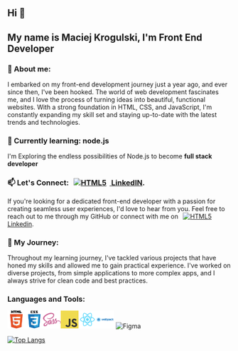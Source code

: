 ## Hi 👋
## My name is Maciej Krogulski, I'm Front End Developer

<h3>🌟 About me:</h3>
I embarked on my front-end development journey just a year ago, and ever since then, I've been hooked. The world of web development fascinates me, and I love the process of turning ideas into beautiful, functional websites. With a strong foundation in HTML, CSS, and JavaScript, I'm constantly expanding my skill set and staying up-to-date with the latest trends and technologies.

<h3>🚀 Currently learning: <strong>node.js</strong></h3>
I'm Exploring the endless possibilities of Node.js to become <strong>full stack developer</strong>

 <h3>📫 Let's Connect: <a style="margin-left: 7px" href="https://www.linkedin.com/in/maciej-krogulski-b9ab4b216/"><img style="margin-right: 7px" title="HTML5" alt="HTML5" width="16px" src="https://raw.githubusercontent.com/gauravghongde/social-icons/master/PNG/Color/LinkedIN.png" /> LinkedIN</a>.</h3>
If you're looking for a dedicated front-end developer with a passion for creating seamless user experiences, I'd love to hear from you. Feel free to reach out to me through my GitHub or connect with me on 
<a style="margin-left: 7px" href="https://www.linkedin.com/in/maciej-krogulski-b9ab4b216/"><img style="margin-right: 7px" title="HTML5" alt="HTML5" width="16px" src="https://raw.githubusercontent.com/gauravghongde/social-icons/master/PNG/Color/LinkedIN.png" /> Linkedin</a>.


<h3>🌱  My Journey:</h3>
Throughout my learning journey, I've tackled various projects that have honed my skills and allowed me to gain practical experience. I've worked on diverse projects, from simple applications to more complex apps, and I always strive for clean code and best practices. 

<h3 align="left">Languages and Tools:</h3> 
<p align="left"> 
 
<img align="left" title="HTML5" alt="HTML5" width="40px" src="https://raw.githubusercontent.com/github/explore/80688e429a7d4ef2fca1e82350fe8e3517d3494d/topics/html/html.png" />
<img align="left" title="CSS3" alt="CSS3" width="40px" src="https://raw.githubusercontent.com/github/explore/80688e429a7d4ef2fca1e82350fe8e3517d3494d/topics/css/css.png" />
<img  align="left" title="SASS" alt="Sass" width="40px" src="https://raw.githubusercontent.com/github/explore/80688e429a7d4ef2fca1e82350fe8e3517d3494d/topics/sass/sass.png" />
<img align="left" title="JavaScript" alt="JavaScript" width="40px" src="https://raw.githubusercontent.com/github/explore/80688e429a7d4ef2fca1e82350fe8e3517d3494d/topics/javascript/javascript.png" />
<img  align="left" title="React" alt="react" width="40px" src="https://raw.githubusercontent.com/github/explore/80688e429a7d4ef2fca1e82350fe8e3517d3494d/topics/react/react.png" />
<img src="https://raw.githubusercontent.com/devicons/devicon/d00d0969292a6569d45b06d3f350f463a0107b0d/icons/webpack/webpack-original-wordmark.svg" alt="webpack" width="40" height="40"/>
<img  alt="Figma" title="Figma" alt="Figma" width="40px" src="https://avatars.githubusercontent.com/u/5155369?s=200&v=4" />
 </p>
 
 
 
[![Top Langs](https://github-readme-stats.vercel.app/api/top-langs/?username=krogulex&layout=compact)](https://github.com/anuraghazra/github-readme-stats)
